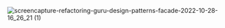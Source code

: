 ![screencapture-refactoring-guru-design-patterns-facade-2022-10-28-16_26_21 (1)](https://user-images.githubusercontent.com/58219688/198609982-3037944e-cb76-4dd6-b0f1-66bf6ae91962.png)
